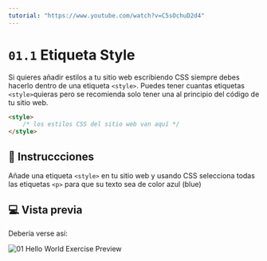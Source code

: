```yaml
---
tutorial: "https://www.youtube.com/watch?v=C5sOchuD2d4"
---
```


# `01.1` Etiqueta Style 

Si quieres añadir estilos a tu sitio web escribiendo CSS siempre debes hacerlo dentro de una etiqueta `<style>`.
Puedes tener cuantas etiquetas `<style>`quieras pero se recomienda solo tener una al principio del código de tu sitio web.

```HTML
<style>
    /* los estilos CSS del sitio web van aquí */
</style>
```

## 📝 Instruccciones
Añade una etiqueta `<style>` en tu sitio web y usando CSS selecciona todas las etiquetas `<p>` para que su texto sea de color azul (blue) 

## 💻 Vista previa

Debería verse así:

![01 Hello World Exercise Preview](https://github.com/4GeeksAcademy/css-tutorial-exercises-course/blob/master/.learn/assets/01.1-1.png?raw=true)
